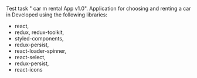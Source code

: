 Test task " car m rental App v1.0". Application for choosing and renting a car in
Developed using the following libraries:

- react,
- redux, redux-toolkit,
- styled-components,
- redux-persist,
- react-loader-spinner,
- react-select,
- redux-persist,
- react-icons

